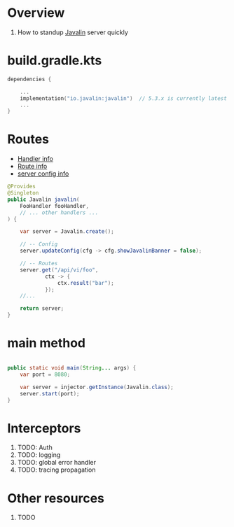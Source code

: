# Overview
1. How to standup [Javalin](https://javalin.io/) server quickly


# build.gradle.kts
```kts
dependencies {

    ...
    implementation("io.javalin:javalin")  // 5.3.x is currently latest
    ...
}
```


# Routes
- [Handler info](https://javadoc.io/doc/io.javalin/javalin/latest/io/javalin/http/Handler.html)
- [Route info](https://javadoc.io/doc/io.javalin/javalin/latest/io/javalin/apibuilder/ApiBuilder.html)
- [server config info](https://javadoc.io/doc/io.javalin/javalin/latest/io/javalin/config/JavalinConfig.html)
```java
@Provides
@Singleton
public Javalin javalin(
    FooHandler fooHandler,
    // ... other handlers ...
) {

    var server = Javalin.create();

    // -- Config
    server.updateConfig(cfg -> cfg.showJavalinBanner = false);

    // -- Routes
    server.get("/api/vi/foo",
            ctx -> {
                ctx.result("bar");
            });
    //...

    return server;
}
```


# main method
```java

public static void main(String... args) {
    var port = 8080;

    var server = injector.getInstance(Javalin.class);
    server.start(port);
}
```

# Interceptors
1. TODO: Auth
1. TODO: logging
1. TODO: global error handler
1. TODO: tracing propagation


# Other resources
1. TODO
